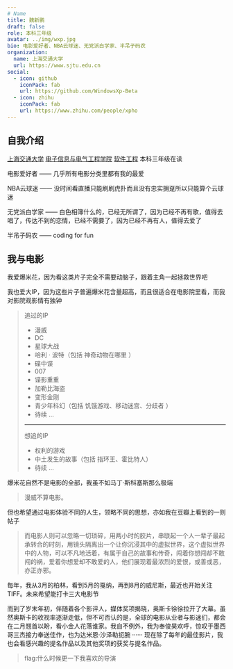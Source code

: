 ```yaml
---
# Name
title: 魏新鹏
draft: false
role: 本科三年级
avatar: ../img/wxp.jpg
bio: 电影爱好者、NBA云球迷、无党派白学家、半吊子码农
organization:
  name: 上海交通大学
  url: https://www.sjtu.edu.cn
social:
  - icon: github
    iconPack: fab
    url: https://github.com/WindowsXp-Beta
  - icon: zhihu
    iconPack: fab
    url: https://www.zhihu.com/people/xpho
---
```


## 自我介绍

<a href="https://www.sjtu.edu.cn">上海交通大学</a> <a href="http://www.seiee.sjtu.edu.cn">电子信息与电气工程学院</a> <a href="http://www.se.sjtu.edu.cn">软件工程</a> 本科三年级在读

电影爱好者 —— 几乎所有电影分类里都有我的最爱

NBA云球迷 —— 没时间看直播只能刷刷虎扑而且没有忠实拥趸所以只能算个云球迷

无党派白学家 —— 白色相簿什么的，已经无所谓了，因为已经不再有歌，值得去唱了，传达不到的恋情，已经不需要了，因为已经不再有人，值得去爱了

半吊子码农 —— coding for fun

<h2 id="movies">我与电影</h2>

我爱爆米花，因为看这类片子完全不需要动脑子，跟着主角一起拯救世界吧

我也爱大IP，因为这些片子普遍爆米花含量超高，而且很适合在电影院里看，而我对影院观影情有独钟

> 追过的IP
> - 漫威
> - DC
> - 星球大战
> - 哈利 · 波特（包括 神奇动物在哪里 ）
> - 碟中谍
> - 007
> - 谍影重重
> - 加勒比海盗
> - 变形金刚
> - 青少年科幻（包括 饥饿游戏、移动迷宫、分歧者 ）
> - 待续 ...
> 
> ---
> 想追的IP
> - 权利的游戏
> - 中土发生的故事（包括 指环王、霍比特人）
> - 待续 ...

爆米花自然不是电影的全部，我虽不如马丁·斯科塞斯那么极端
> 漫威不算电影。

但也希望通过电影体验不同的人生，领略不同的思想，亦如我在豆瓣上看到的一则帖子
> 而电影人则可以忽略一切琐碎，用两小时的胶片，串联起一个人一辈子最起承转合的时刻，用镜头隔离出一个让你沉浸其中的虚拟世界，这个虚拟世界中的人物，可以不凡地活着，有属于自己的故事和传奇，闯着你想闯却不敢闯的祸，爱着你想爱却不敢爱的人，他们展现着最浓烈的爱恨，或善或恶，亦正亦邪。

每年，我从3月的柏林，看到5月的戛纳，再到8月的威尼斯，最近也开始关注TIFF。未来希望能打卡三大电影节

而到了岁末年初，伴随着各个影评人，媒体奖项揭晓，奥斯卡徐徐拉开了大幕。虽然奥斯卡的收视率逐渐走低，但不可否认的是，全球的电影从业者与影迷们，都会在二月翘首以盼，看小金人花落谁家。我自不例外，我为奉俊昊欢呼，惊叹于墨西哥三杰接力奉送佳作，也为达米恩·沙泽勒扼腕 ······ 现在除了每年的最佳影片，我也会看感兴趣的提名作品以及其他奖项的获奖与提名作品。

> flag:什么时候更一下我喜欢的导演
